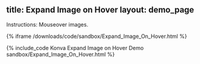title: Expand Image on Hover
layout: demo_page
---

Instructions: Mouseover images.

{% iframe /downloads/code/sandbox/Expand_Image_On_Hover.html %}

{% include_code Konva Expand Image on Hover Demo sandbox/Expand_Image_On_Hover.html %}

